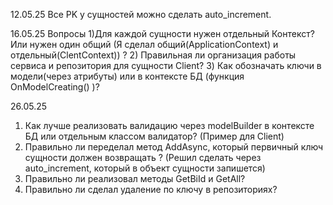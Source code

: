 12.05.25
Все PK у сущностей  можно сделать auto_increment.

16.05.25
Вопросы 
1)Для каждой сущности нужен отдельный Контекст? Или нужен один общий (Я сделал общий(ApplicationContext) и отдельный(ClentContext)) ?
2) Правильная ли организация работы сервиса и репозитория для сущности Client? 
3) Как обозначать ключи в модели(через атрибуты) или в контексте БД (функция OnModelCreating() )? 

26.05.25
1) Как лучше реализовать валидацию через modelBuilder в контексте БД или отдельным классом валидатор? (Пример для Client)  
2) Правильно ли переделал метод AddAsync, который первичный ключ сущности должен возвращать ? (Решил сделать через auto_increment, который в объект сущности запишется)
3) Правильно ли реализовал методы GetBiId и GetAll?
4) Правильно ли сделал удаление по ключу в репозиториях?
